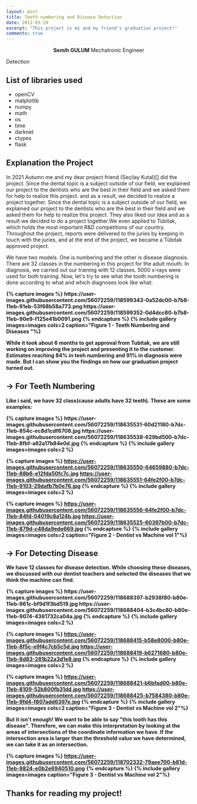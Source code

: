 ```yaml
---
layout: post
title: Teeth numbering and Disease Detection
date: 2012-05-29
excerpt: "This project is my and my friend's graduation project!"
comments: true
---
```

    
<center><b>Semih GULUM</b>    Mechatronic Engineer </center>

Detection

## List of libraries used
* openCV
* matplotlib
* numpy
* math
* os
* time
* darknet
* ctypes
* flask


## Explanation the Project

In 2021 Autumn me and my dear project friend (Seçilay Kutal)[] did the project. Since the dental topic is a subject outside of our field, we explained our project to the dentists who are the best in their field and we asked them for help to realize this project. 
and as a result, we decided to realize a project together. Since the dental topic is a subject outside of our field, we explained our project to the dentists who are the best in their field and we asked them for help to realize this project. They also liked our idea and as a result we decided to do a project together.We even applied to Tübitak, which holds the most important R&D competitions of our country. Throughout the project, reports were delivered to the juries by keeping in touch with the juries, and at the end of the project, we became a Tübitak approved project.

We have two models. One is numbering and the other is disease diagnosis. There are 32 classes in the numbering in this project for the adult mouth. In diagnosis, we carried out our training with 12 classes. 5000 x-rays were used for both training.
Now, let's try to see what the tooth numbering is done according to what and which diagnoses look like what:

<b>
{% capture images %}
	https://user-images.githubusercontent.com/56072259/118599343-0a52dc00-b7b8-11eb-91eb-53f68b58a773.png
	https://user-images.githubusercontent.com/56072259/118599352-0d4dcc80-b7b8-11eb-90e9-f125e41b0091.png
{% endcapture %}
{% include gallery images=images cols=2 caption="Figure 1 - Teeth Numbering and Diseases "%}
<b>

While it took about 6 months to get approval from Tubitak, we are still working on improving the project and presenting it to the customer. Estimates reaching 84% in teeh numbering and 91% in diagnosis were made. But I can show you the findings on how our graduation project turned out.

## &#8594; For Teeth Numbering

Like i said, we have 32 class(cause adults have 32 teeth). These are some examples:

<b>
{% capture images %}
	https://user-images.githubusercontent.com/56072259/118635531-60d21180-b7dc-11eb-854c-ec8d1cdf6708.jpg
	https://user-images.githubusercontent.com/56072259/118635538-629bd500-b7dc-11eb-8fbf-a82a17b84e0d.jpg
{% endcapture %}
{% include gallery images=images cols=2 %}
<b>

{% capture images %}
	https://user-images.githubusercontent.com/56072259/118635550-64659880-b7dc-11eb-88b6-e12fda50fc7c.jpg
	https://user-images.githubusercontent.com/56072259/118635551-64fe2f00-b7dc-11eb-9103-29dafb7b0e76.jpg
{% endcapture %}
{% include gallery images=images cols=2 %}
<b>

{% capture images %}
	https://user-images.githubusercontent.com/56072259/118635556-64fe2f00-b7dc-11eb-84fd-04019c8a124b.jpg
	https://user-images.githubusercontent.com/56072259/118635525-60397b00-b7dc-11eb-879d-c48da9ede669.jpg
{% endcapture %}
{% include gallery images=images cols=2 caption="Figure 2 - Dentist vs Machine vol 1"%}
<b>

## &#8594; For Detecting Disease

We have 12 classes for disease detection. While choosing these diseases, we discussed with our dentist teachers and selected the diseases that we think the machine can find.

<b>
{% capture images %}
	https://user-images.githubusercontent.com/56072259/118688397-b2938f80-b80e-11eb-961c-bf9d1f3bd519.jpg
	https://user-images.githubusercontent.com/56072259/118688404-b3c4bc80-b80e-11eb-9074-4361732ca04a.jpg
{% endcapture %}
{% include gallery images=images cols=2 %}
<b>

{% capture images %}
	https://user-images.githubusercontent.com/56072259/118688415-b58e8000-b80e-11eb-8f5c-e9f4c7cb5c5d.jpg
	https://user-images.githubusercontent.com/56072259/118688419-b6271680-b80e-11eb-8d83-281b22a3d1e8.jpg
{% endcapture %}
{% include gallery images=images cols=2 %}
<b>

{% capture images %}
	https://user-images.githubusercontent.com/56072259/118688421-b6bfad00-b80e-11eb-8109-52b800fb31dd.jpg
	https://user-images.githubusercontent.com/56072259/118688425-b7584380-b80e-11eb-9fd4-f807add6397e.jpg
{% endcapture %}
{% include gallery images=images cols=2 caption="Figure 3 - Dentist vs Machine vol 2"%}
<b>

But it isn't enough! We want to be able to say "this tooth has this disease". Therefore, we can make this interpretation by looking at the areas of intersections of the coordinate information we have. If the intersection area is larger than the threshold value we have determined, we can take it as an intersection.

{% capture images %}
	https://user-images.githubusercontent.com/56072259/118702332-79aee700-b81d-11eb-9824-e0b2e6940510.png
{% endcapture %}
{% include gallery images=images caption="Figure 3 - Dentist vs Machine vol 2"%}
<b>


## Thanks for reading my project!